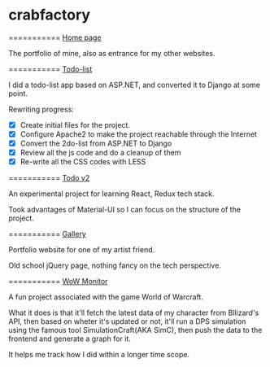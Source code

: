 crabfactory
===========

===========
[Home page](http://crabfactory.net "Home page")

The portfolio of mine, also as entrance for my other websites.

===========
[Todo-list](http://todo.crabfactory.net "2-do list")

I did a todo-list app based on ASP.NET, and converted it to Django at some point.

Rewriting progress:

- [x] Create initial files for the project.
- [x] Configure Apache2 to make the project reachable through the Internet
- [x] Convert the 2do-list from ASP.NET to Django
- [x] Review all the js code and do a cleanup of them
- [x] Re-write all the CSS codes with LESS

===========
[Todo v2](http://todov2.crabfactory.net "Todo v2")

An experimental project for learning React, Redux tech stack.

Took advantages of Material-UI so I can focus on the structure of the project.

===========
[Gallery](http://gallery.crabfactory.net "Gallery")

Portfolio website for one of my artist friend. 

Old school jQuery page, nothing fancy on the tech perspective.

===========
[WoW Monitor](http://crabfactory.net/wow-monitor/Illidan/Seraphpal/)

A fun project associated with the game World of Warcraft.

What it does is that it'll fetch the latest data of my character from Bllizard's API, then based on wheter it's updated or not, it'll run a DPS simulation using the famous tool SimulationCraft(AKA SimC), then push the data to the frontend and generate a graph for it.

It helps me track how I did within a longer time scope.
